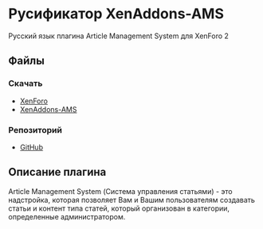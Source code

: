 # Русификатор XenAddons-AMS

 Русский язык плагина Article Management System для XenForo 2

## Файлы
### Скачать
* [XenForo](https://xenforo.com/)
* [XenAddons-AMS](https://xenaddons.com/#article-management-system-support-forums.56)

### Репозиторий
* [GitHub](https://github.com/ruXenForo/russian-XenAddons-AMS/)

## Описание плагина

 Article Management System (Система управления статьями) - это надстройка, которая позволяет Вам и Вашим пользователям создавать статьи и контент типа статей, который организован в категории, определенные администратором.
